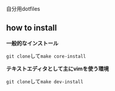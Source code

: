 自分用dotfiles

## how to install
**一般的なインストール**

`git clone`して`make core-install`

**テキストエディタとして主にvimを使う環境**

`git clone`して`make dev-install`
